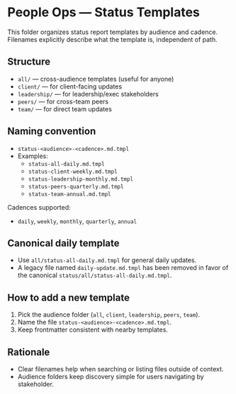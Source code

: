 # People Ops — Status Templates

This folder organizes status report templates by audience and cadence.
Filenames explicitly describe what the template is, independent of path.

## Structure

- `all/` — cross-audience templates (useful for anyone)
- `client/` — for client-facing updates
- `leadership/` — for leadership/exec stakeholders
- `peers/` — for cross-team peers
- `team/` — for direct team updates

## Naming convention

- `status-<audience>-<cadence>.md.tmpl`
- Examples:
  - `status-all-daily.md.tmpl`
  - `status-client-weekly.md.tmpl`
  - `status-leadership-monthly.md.tmpl`
  - `status-peers-quarterly.md.tmpl`
  - `status-team-annual.md.tmpl`

Cadences supported:
- `daily`, `weekly`, `monthly`, `quarterly`, `annual`

## Canonical daily template

- Use `all/status-all-daily.md.tmpl` for general daily updates.
- A legacy file named `daily-update.md.tmpl` has been removed in favor of the
  canonical `status/all/status-all-daily.md.tmpl`.

## How to add a new template

1) Pick the audience folder (`all`, `client`, `leadership`, `peers`, `team`).
2) Name the file `status-<audience>-<cadence>.md.tmpl`.
3) Keep frontmatter consistent with nearby templates.

## Rationale

- Clear filenames help when searching or listing files outside of context.
- Audience folders keep discovery simple for users navigating by stakeholder.
